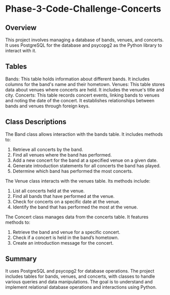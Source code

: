 # Phase-3-Code-Challenge-Concerts


## Overview 
This project involves managing a database of bands, venues, and concerts. It uses PostgreSQL for the database and psycopg2 as the Python library to interact with it.

## Tables
Bands: This table holds information about different bands. It includes columns for the band's name and their hometown.
Venues: This table stores data about venues where concerts are held. It includes the venue's title and city.
Concerts: This table records concert events, linking bands to venues and noting the date of the concert. It establishes relationships between bands and venues through foreign keys.

## Class Descriptions
<!-- Band Class -->
The Band class allows interaction with the bands table. It includes methods to:

1.  Retrieve all concerts by the band.
2. Find all venues where the band has performed.
3. Add a new concert for the band at a specified venue on a given date.
4. Generate introduction statements for all concerts the band has played.
5. Determine which band has performed the most concerts.

<!-- Venue Class -->
The Venue class interacts with the venues table. Its methods include:

1. List all concerts held at the venue.
2. Find all bands that have performed at the venue.
3. Check for concerts on a specific date at the venue.
4. Identify the band that has performed the most at the venue.


<!-- Concert Class -->
The Concert class manages data from the concerts table. It features methods to:

1. Retrieve the band and venue for a specific concert.
2. Check if a concert is held in the band’s hometown.
3. Create an introduction message for the concert.


## Summary
It uses PostgreSQL and psycopg2 for database operations. The project includes tables for bands, venues, and concerts, with classes to handle various queries and data manipulations. The goal is to understand and implement relational database operations and interactions using Python.